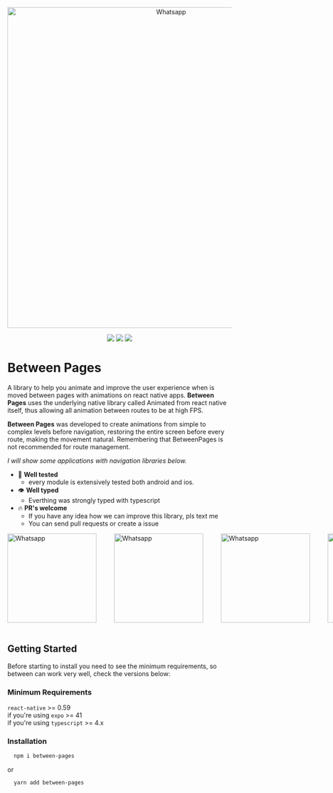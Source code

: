 <p align="center">
  <img src="https://imgur.com/wTw19yZ.png" width="720" title="Whatsapp">
</p>

<p align="center">
  <a href="https://opensource.org/licenses/MIT"><img src="https://img.shields.io/badge/License-MIT-blue.svg"></a>
  <a href="https://github.com/HubertRyanOfficial/between-pages"><img src="https://img.shields.io/github/stars/HubertRyanOfficial/between-pages"></a>
  <a href="https://www.npmjs.com/package/between-pages"><img src="https://img.shields.io/npm/dm/between-pages.svg"></a> 
</p>

# Between Pages

A library to help you animate and improve the user experience when is moved between pages with animations on react native apps. **Between Pages** uses the underlying native library called Animated from react native itself, thus allowing all animation between routes to be at high FPS.

**Between Pages** was developed to create animations from simple to complex levels before navigation, restoring the entire screen before every route, making the movement natural. Remembering that BetweenPages is not recommended for route management.

_I will show some applications with navigation libraries below._

- 🧪 **Well tested**
  - every module is extensively tested both android and ios.
- 👁 **Well typed**
  - Everthing was strongly typed with typescript
- 🔥 **PR's welcome**
  - If you have any idea how we can improve this library, pls text me
  - You can send pull requests or create a issue

<div style="display: flex; flex-direction: row">
  <img src="https://i.imgur.com/mWCeaFC.gif" width="200" title="Whatsapp">
  <img src="https://i.imgur.com/MW8LTpO.gif" style="margin-left: 40px" width="200" title="Whatsapp">
  <img src="https://i.imgur.com/0BQgNcd.gif" style="margin-left: 40px" width="200" title="Whatsapp">
  <img src="https://i.imgur.com/LwZ9jh2.gif" style="margin-left: 40px" width="200" title="Whatsapp">
 
</div>

</br>

## Getting Started

Before starting to install you need to see the minimum requirements, so between can work very well, check the versions below:

### Minimum Requirements

`react-native` >= 0.59</br>
if you're using `expo` >= 41</br>
if you're using `typescript` >= 4.x
</br>

### Installation

```sh
  npm i between-pages
```

or

```sh
  yarn add between-pages
```
